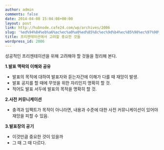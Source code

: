 ```yaml
---
author: admin
comments: false
date: 2014-04-08 15:04:08+00:00
layout: post
link: http://hubnode.cafe24.com/wp/archives/2006
slug: '%ed%94%84%eb%a6%ac%ec%a0%a0%ed%85%8c%ec%9d%b4%ec%85%98%ec%97%90%ec%84%9c-%ea%b3%a0%eb%a0%a4%ed%95%a0-%ec%a4%91%ec%9a%94%ed%95%9c-%ea%b2%83%eb%93%a4'
title: 프리젠테이션에서 고려할 중요한 것들
wordpress_id: 2006
---
```


성공적인 프리젠테이션을 위해 고려해야 할 것들을 정리해 본다.

**1.발표 맥락의 이해와 공유**

* 발표의 목적에 대하여 발표자와 듣는자간에 이해가 다를 때 재앙이 발생.
* 발표 공지를 할 때에 무엇을 위한 자리인지 명확히 할 것.
* 적어도 발표 서두에 발표의 목적을 명확히 할 것.

**2.사전 커뮤니케이션**

* 충격과 임팩트가 목적이 아니라면, 내용과 수준에 대한 사전 커뮤니케이션이 있어야 재앙을 피할 수 있음.

**3.발표장의 공기**

* 이것만큼 중요한 것이 있을까
* 그 때 그 때 다르다.





